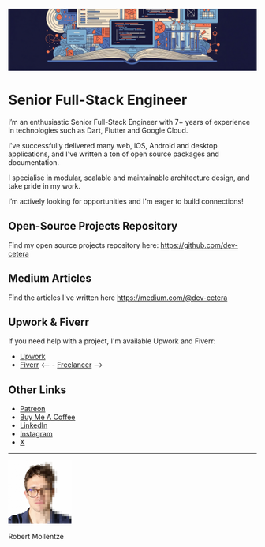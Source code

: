 ![Banner Image](assets/banner.png)

# Senior Full-Stack Engineer

I’m an enthusiastic Senior Full-Stack Engineer with 7+ years of experience in technologies such as Dart, Flutter and Google Cloud.

I've successfully delivered many web, iOS, Android and desktop applications, and I've written a ton of open source packages and documentation.

I specialise in modular, scalable and maintainable architecture design, and take pride in my work.

I’m actively looking for opportunities and I'm eager to build connections!

## Open-Source Projects Repository

Find my open source projects repository here: https://github.com/dev-cetera

## Medium Articles

Find the articles I've written here https://medium.com/@dev-cetera

## Upwork & Fiverr

If you need help with a project, I'm available Upwork and Fiverr:

- [Upwork](https://www.upwork.com/freelancers/~0127f4c1842457b63e)
- [Fiverr](https://www.fiverr.com/users/dev_cetera/)
<-- - [Freelancer](https://www.fiverr.com/users/dev_cetera/) -->

## Other Links

- [Patreon](https://www.patreon.com/c/t0mb3rr)
- [Buy Me A Coffee](coff.ee/dev_cetera)
- [LinkedIn](https://www.linkedin.com/in/t0mb3rr/)
- [Instagram](https://www.instagram.com/dev_cetera/)
- [X](https://x.com/dev_cetera)

---

<img src="assets/profile.jpg" alt="Profile Image" width="128">

Robert Mollentze
